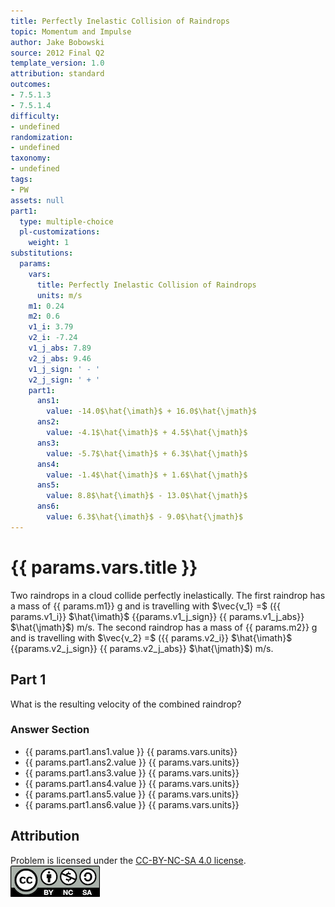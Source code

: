 ```yaml
---
title: Perfectly Inelastic Collision of Raindrops
topic: Momentum and Impulse
author: Jake Bobowski
source: 2012 Final Q2
template_version: 1.0
attribution: standard
outcomes:
- 7.5.1.3
- 7.5.1.4
difficulty:
- undefined
randomization:
- undefined
taxonomy:
- undefined
tags:
- PW
assets: null
part1:
  type: multiple-choice
  pl-customizations:
    weight: 1
substitutions:
  params:
    vars:
      title: Perfectly Inelastic Collision of Raindrops
      units: m/s
    m1: 0.24
    m2: 0.6
    v1_i: 3.79
    v2_i: -7.24
    v1_j_abs: 7.89
    v2_j_abs: 9.46
    v1_j_sign: ' - '
    v2_j_sign: ' + '
    part1:
      ans1:
        value: -14.0$\hat{\imath}$ + 16.0$\hat{\jmath}$
      ans2:
        value: -4.1$\hat{\imath}$ + 4.5$\hat{\jmath}$
      ans3:
        value: -5.7$\hat{\imath}$ + 6.3$\hat{\jmath}$
      ans4:
        value: -1.4$\hat{\imath}$ + 1.6$\hat{\jmath}$
      ans5:
        value: 8.8$\hat{\imath}$ - 13.0$\hat{\jmath}$
      ans6:
        value: 6.3$\hat{\imath}$ - 9.0$\hat{\jmath}$
---
```

# {{ params.vars.title }}
Two raindrops in a cloud collide perfectly inelastically. The first raindrop has a mass of {{ params.m1}} g and is travelling with $\vec{v_1} =$ ({{ params.v1_i}} $\hat{\imath}$ {{params.v1_j_sign}} {{ params.v1_j_abs}} $\hat{\jmath}$) m/s.
The second raindrop has a mass of {{ params.m2}} g and is travelling with $\vec{v_2} =$ ({{ params.v2_i}} $\hat{\imath}$ {{params.v2_j_sign}} {{ params.v2_j_abs}} $\hat{\jmath}$) m/s.

## Part 1

What is the resulting velocity of the combined raindrop?

### Answer Section

- {{ params.part1.ans1.value }} {{ params.vars.units}}
- {{ params.part1.ans2.value }} {{ params.vars.units}}
- {{ params.part1.ans3.value }} {{ params.vars.units}}
- {{ params.part1.ans4.value }} {{ params.vars.units}}
- {{ params.part1.ans5.value }} {{ params.vars.units}}
- {{ params.part1.ans6.value }} {{ params.vars.units}}

## Attribution

Problem is licensed under the [CC-BY-NC-SA 4.0 license](https://creativecommons.org/licenses/by-nc-sa/4.0/).<br> ![The Creative Commons 4.0 license requiring attribution-BY, non-commercial-NC, and share-alike-SA license.](https://raw.githubusercontent.com/firasm/bits/master/by-nc-sa.png)